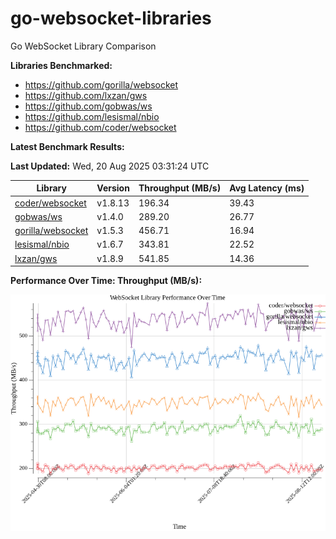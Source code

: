 # go-websocket-libraries

Go WebSocket Library Comparison

**Libraries Benchmarked:**

- https://github.com/gorilla/websocket
- https://github.com/lxzan/gws
- https://github.com/gobwas/ws
- https://github.com/lesismal/nbio
- https://github.com/coder/websocket

**Latest Benchmark Results:**

<!-- BENCHMARK_TABLE_START -->
**Last Updated:** Wed, 20 Aug 2025 03:31:24 UTC

| Library                                         | Version         | Throughput (MB/s) | Avg Latency (ms) |
| ----------------------------------------------- | --------------- | ----------------- | ---------------- |
| [coder/websocket](https://github.com/coder/websocket) | v1.8.13 | 196.34 | 39.43 |
| [gobwas/ws](https://github.com/gobwas/ws) | v1.4.0 | 289.20 | 26.77 |
| [gorilla/websocket](https://github.com/gorilla/websocket) | v1.5.3 | 456.71 | 16.94 |
| [lesismal/nbio](https://github.com/lesismal/nbio) | v1.6.7 | 343.81 | 22.52 |
| [lxzan/gws](https://github.com/lxzan/gws) | v1.8.9 | 541.85 | 14.36 |
<!-- BENCHMARK_TABLE_END -->

**Performance Over Time: Throughput (MB/s):**

![Benchmark Performance Graph](benchmark_performance.png)